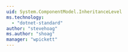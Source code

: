 ```yaml
---
uid: System.ComponentModel.InheritanceLevel
ms.technology: 
  - "dotnet-standard"
author: "stevehoag"
ms.author: "shoag"
manager: "wpickett"
---
```


